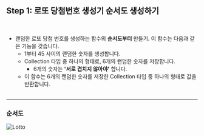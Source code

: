 ## Step 1: 로또 당첨번호 생성기 순서도 생성하기
<br>

- 랜덤한 로또 당첨 번호를 생성하는 함수의 **순서도부터** 만들기. 이 함수는 다음과 같은 기능을 갖습니다.
    - 1부터 45 사이의 랜덤한 숫자를 생성합니다.
    - Collection 타입 중 하나의 형태로, 6개의 랜덤한 숫자를 저장합니다.
        - 6개의 숫자는 **'서로 겹치지 않아야'** 합니다.
    - 이 함수는 6개의 랜덤한 숫자를 저장한 Collection 타입 중 하나의 형태로 값을 반환합니다.
<br><br>

---

### 순서도

![Lotto](https://github.com/minsik321/Java-Workspace/assets/141251335/93ca69bc-8a69-44e4-b5ad-655c7841fac2)
